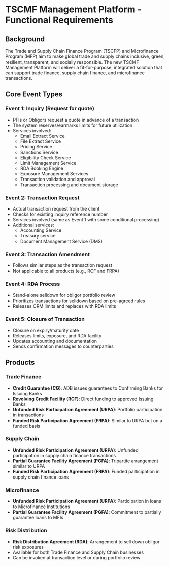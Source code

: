 # TSCMF Management Platform - Functional Requirements

## Background
The Trade and Supply Chain Finance Program (TSCFP) and Microfinance Program (MFP) aim to make global trade and supply chains inclusive, green, resilient, transparent, and socially responsible. The new TSCMF Management Platform will deliver a fit-for-purpose, integrated solution that can support trade finance, supply chain finance, and microfinance transactions.

## Core Event Types

### Event 1: Inquiry (Request for quote)
- PFIs or Obligors request a quote in advance of a transaction
- The system reserves/earmarks limits for future utilization
- Services involved:
  - Email Extract Service
  - File Extract Service
  - Pricing Service
  - Sanctions Service
  - Eligibility Check Service
  - Limit Management Service
  - RDA Booking Engine
  - Exposure Management Services
  - Transaction validation and approval
  - Transaction processing and document storage

### Event 2: Transaction Request
- Actual transaction request from the client
- Checks for existing inquiry reference number
- Services involved (same as Event 1 with some conditional processing)
- Additional services:
  - Accounting Service
  - Treasury service
  - Document Management Service (DMS)

### Event 3: Transaction Amendment
- Follows similar steps as the transaction request
- Not applicable to all products (e.g., RCF and FRPA)

### Event 4: RDA Process
- Stand-alone selldown for obligor portfolio review
- Prioritizes transactions for selldown based on pre-agreed rules
- Releases ORM limits and replaces with RDA limits

### Event 5: Closure of Transaction
- Closure on expiry/maturity date
- Releases limits, exposure, and RDA facility
- Updates accounting and documentation
- Sends confirmation messages to counterparties

## Products

### Trade Finance
- **Credit Guarantee (CG)**: ADB issues guarantees to Confirming Banks for Issuing Banks
- **Revolving Credit Facility (RCF)**: Direct funding to approved Issuing Banks
- **Unfunded Risk Participation Agreement (URPA)**: Portfolio participation in transactions
- **Funded Risk Participation Agreement (FRPA)**: Similar to URPA but on a funded basis

### Supply Chain
- **Unfunded Risk Participation Agreement (URPA)**: Unfunded participation in supply chain finance transactions
- **Partial Guarantee Facility Agreement (PGFA)**: Tripartite arrangement similar to URPA
- **Funded Risk Participation Agreement (FRPA)**: Funded participation in supply chain finance loans

### Microfinance
- **Unfunded Risk Participation Agreement (URPA)**: Participation in loans to Microfinance Institutions
- **Partial Guarantee Facility Agreement (PGFA)**: Commitment to partially guarantee loans to MFIs

### Risk Distribution
- **Risk Distribution Agreement (RDA)**: Arrangement to sell down obligor risk exposures
- Available for both Trade Finance and Supply Chain businesses
- Can be invoked at transaction level or during portfolio review 